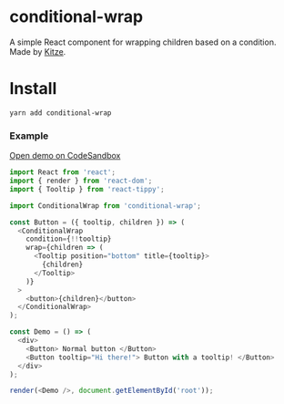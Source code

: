 # conditional-wrap
A simple React component for wrapping children based on a condition.
Made by [Kitze](https://twitter.com/thekitze).

# Install
```
yarn add conditional-wrap
```

### Example
[Open demo on CodeSandbox](https://codesandbox.io/s/2wmr700nwp)

```js
import React from 'react';
import { render } from 'react-dom';
import { Tooltip } from 'react-tippy';

import ConditionalWrap from 'conditional-wrap';

const Button = ({ tooltip, children }) => (
  <ConditionalWrap
    condition={!!tooltip}
    wrap={children => (
      <Tooltip position="bottom" title={tooltip}>
        {children}
      </Tooltip>
    )}
  >
    <button>{children}</button>
  </ConditionalWrap>
);

const Demo = () => (
  <div>
    <Button> Normal button </Button>
    <Button tooltip="Hi there!"> Button with a tooltip! </Button>
  </div>
);

render(<Demo />, document.getElementById('root'));
```
